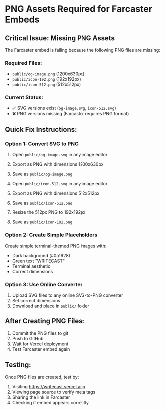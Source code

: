 # PNG Assets Required for Farcaster Embeds

## Critical Issue: Missing PNG Assets

The Farcaster embed is failing because the following PNG files are missing:

### Required Files:
- `public/og-image.png` (1200x630px)
- `public/icon-192.png` (192x192px) 
- `public/icon-512.png` (512x512px)

### Current Status:
- ✅ SVG versions exist (`og-image.svg`, `icon-512.svg`)
- ❌ PNG versions missing (Farcaster requires PNG format)

## Quick Fix Instructions:

### Option 1: Convert SVG to PNG
1. Open `public/og-image.svg` in any image editor
2. Export as PNG with dimensions 1200x630px
3. Save as `public/og-image.png`

4. Open `public/icon-512.svg` in any image editor  
5. Export as PNG with dimensions 512x512px
6. Save as `public/icon-512.png`

7. Resize the 512px PNG to 192x192px
8. Save as `public/icon-192.png`

### Option 2: Create Simple Placeholders
Create simple terminal-themed PNG images with:
- Dark background (#0a1628)
- Green text "WRITECAST"
- Terminal aesthetic
- Correct dimensions

### Option 3: Use Online Converter
1. Upload SVG files to any online SVG-to-PNG converter
2. Set correct dimensions
3. Download and place in `public/` folder

## After Creating PNG Files:
1. Commit the PNG files to git
2. Push to GitHub
3. Wait for Vercel deployment
4. Test Farcaster embed again

## Testing:
Once PNG files are created, test by:
1. Visiting https://writecast.vercel.app
2. Viewing page source to verify meta tags
3. Sharing the link in Farcaster
4. Checking if embed appears correctly
